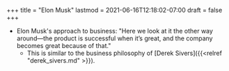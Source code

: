 +++
title = "Elon Musk"
lastmod = 2021-06-16T12:18:02-07:00
draft = false
+++

-   Elon Musk's approach to business: "Here we look at it the other way around—the product is successful when it’s great, and the company becomes great because of that."
    -   This is similar to the business philosophy of [Derek Sivers]({{<relref "derek_sivers.md" >}}).